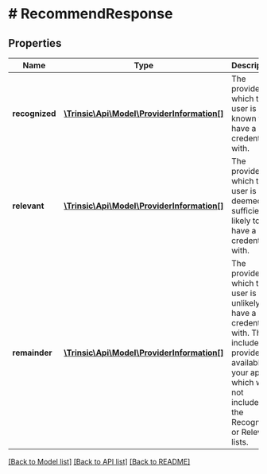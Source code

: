 # # RecommendResponse

## Properties

Name | Type | Description | Notes
------------ | ------------- | ------------- | -------------
**recognized** | [**\Trinsic\Api\Model\ProviderInformation[]**](ProviderInformation.md) | The providers which the user is known to have a credential with. |
**relevant** | [**\Trinsic\Api\Model\ProviderInformation[]**](ProviderInformation.md) | The providers which the user is deemed sufficiently likely to have a credential with. |
**remainder** | [**\Trinsic\Api\Model\ProviderInformation[]**](ProviderInformation.md) | The providers which the user is unlikely to have a credential with.              This includes all providers available to your app which were not included in the Recognized or Relevant lists. |

[[Back to Model list]](../../README.md#models) [[Back to API list]](../../README.md#endpoints) [[Back to README]](../../README.md)

